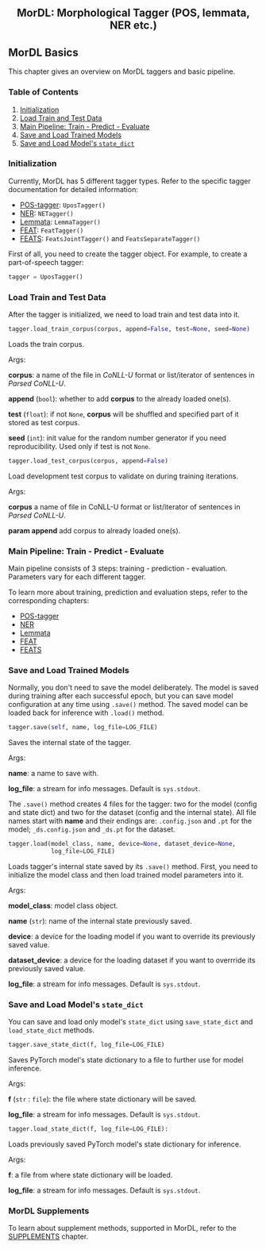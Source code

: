 <h2 align="center">MorDL: Morphological Tagger (POS, lemmata, NER etc.)</h2>

## MorDL Basics

This chapter gives an overview on MorDL taggers and basic pipeline.

### Table of Contents

1. [Initialization](#init)
2. [Load Train and Test Data](#data)
3. [Main Pipeline: Train - Predict - Evaluate](#pipeline)
4. [Save and Load Trained Models](#save)
5. [Save and Load Model's `state_dict`](#state)

### Initialization <a name="init"></a>

Currently, MorDL has 5 different tagger types. Refer to the specific tagger
documentation for detailed information:
* [POS-tagger](https://github.com/fostroll/mordl/blob/master/doc/README_UPOS.md):
`UposTagger()`
* [NER](https://github.com/fostroll/mordl/blob/master/doc/README_NER.md): 
`NETagger()`
* [Lemmata](https://github.com/fostroll/mordl/blob/master/doc/README_LEMMA.md):
`LemmaTagger()`
* [FEAT](https://github.com/fostroll/mordl/blob/master/doc/README_FEAT.md):
`FeatTagger()`
* [FEATS](https://github.com/fostroll/mordl/blob/master/doc/README_FEATS.md):
`FeatsJointTagger()` and `FeatsSeparateTagger()`

First of all, you need to create the tagger object. For example, to create a
part-of-speech tagger:
```python
tagger = UposTagger()
```

### Load Train and Test Data <a name="data"></a>

After the tagger is initialized, we need to load train and test data into it.

```python
tagger.load_train_corpus(corpus, append=False, test=None, seed=None)
```
Loads the train corpus.

Args:

**corpus**: a name of the file in *CoNLL-U* format or list/iterator of 
sentences in *Parsed CoNLL-U*.

**append** (`bool`): whether to add **corpus** to the already loaded one(s).

**test** (`float`): if not `None`, **corpus** will be shuffled and specified
part of it stored as test corpus.

**seed** (`int`): init value for the random number generator if you need
reproducibility. Used only if test is not `None`.

```python
tagger.load_test_corpus(corpus, append=False)
```
Load development test corpus to validate on during training iterations.

Args:

**corpus** a name of file in CoNLL-U format or list/iterator of sentences in
*Parsed CoNLL-U*.

**param append** add corpus to already loaded one(s).

### Main Pipeline: Train - Predict - Evaluate <a name="pipeline"></a>

Main pipeline consists of 3 steps: training - prediction - evaluation.
Parameters vary for each different tagger.

To learn more about training, prediction and evaluation steps, refer to the
corresponding chapters:

* [POS-tagger](https://github.com/fostroll/mordl/blob/master/doc/README_UPOS.md)
* [NER](https://github.com/fostroll/mordl/blob/master/doc/README_NER.md)
* [Lemmata](https://github.com/fostroll/mordl/blob/master/doc/README_LEMMA.md)
* [FEAT](https://github.com/fostroll/mordl/blob/master/doc/README_FEAT.md)
* [FEATS](https://github.com/fostroll/mordl/blob/master/doc/README_FEATS.md)

### Save and Load Trained Models <a name="save"></a>

Normally, you don't need to save the model deliberately. The model is saved
during training after each successful epoch, but you can save model
configuration at any time using `.save()` method. The saved model can be
loaded back for inference with `.load()` method. 

```python
tagger.save(self, name, log_file=LOG_FILE)
```
Saves the internal state of the tagger.

Args:

**name**: a name to save with.

**log_file**: a stream for info messages. Default is `sys.stdout`.

The `.save()` method creates 4 files for the tagger: two for the model (config
and state dict) and two for the dataset (config and the internal state). All
file names start with **name** and their endings are: `.config.json` and `.pt`
for the model; `_ds.config.json` and `_ds.pt` for the dataset.

```python
tagger.load(model_class, name, device=None, dataset_device=None,
            log_file=LOG_FILE)
```
Loads tagger's internal state saved by its `.save()` method. First,
you need to initialize the model class and then load trained model parameters
into it.

Args:

**model_class**: model class object.

**name** (`str`): name of the internal state previously saved.

**device**: a device for the loading model if you want to override its
previously saved value.

**dataset_device**: a device for the loading dataset if you want to
overrride its previously saved value.

**log_file**: a stream for info messages. Default is `sys.stdout`.

### Save and Load Model's `state_dict` <a name="state"></a>

You can save and load only model's `state_dict` using `save_state_dict` and
`load_state_dict` methods.

```python
tagger.save_state_dict(f, log_file=LOG_FILE)
```
Saves PyTorch model's state dictionary to a file to further use for model
inference.

Args:

**f** (`str` : `file`): the file where state dictionary will be saved.

**log_file**: a stream for info messages. Default is `sys.stdout`.

```python
tagger.load_state_dict(f, log_file=LOG_FILE):
```
Loads previously saved PyTorch model's state dictionary for inference.

Args:

**f**: a file from where state dictionary will be loaded.

**log_file**: a stream for info messages. Default is `sys.stdout`.

### MorDL Supplements

To learn about supplement methods, supported in MorDL, refer to the
[SUPPLEMENTS](https://github.com/fostroll/mordl/blob/master/doc/README_SUPPLEMENTS.md)
chapter.